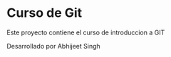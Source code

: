 # Curso de Git

Este proyecto contiene el curso de introduccion a GIT

Desarrollado por Abhijeet Singh
